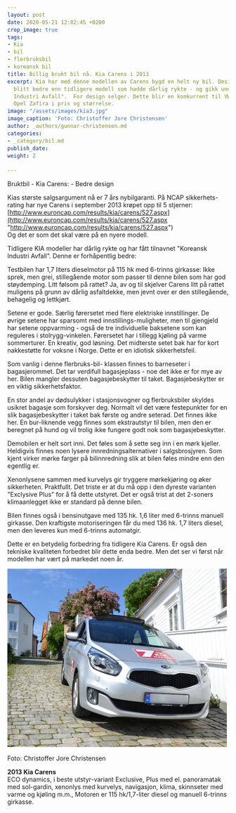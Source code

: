 ```yaml
---
layout: post
date: 2020-05-21 12:02:45 +0200
crop_image: true
tags:
- Kia
- bil
- flerbruksbil
- koreansk bil
title: Billig brukt bil nå. Kia Carens i 2013
excerpt: Kia har med denne modellen av Carens bygd en helt ny bil. Designet er absolutt
  blitt bedre enn tidligere modell som hadde dårlig rykte - og gikk under navnet "Koreansk
  Industri Avfall".  For design selger. Dette blir en konkurrent til VW Touran og
  Opel Zafira i pris og størrelse.
image: "/assets/images/kia3.jpg"
image_caption: 'Foto: Christoffer Jore Christensen'
author: _authors/gunnar-christensen.md
categories:
- _category/bil.md
publish_date: 
weight: 2

---
```

Bruktbil - Kia Carens: - Bedre design

Kias største salgsargument nå er 7 års nybilgaranti. På NCAP sikkerhets-rating har nye Carens i september 2013 krøpet opp til 5 stjerner:  
[http://www.euroncap.com/results/kia/carens/527.aspx](http://www.euroncap.com/results/kia/carens/527.aspx "http://www.euroncap.com/results/kia/carens/527.aspx")  
Og det er som det skal være på en nyere modell.

Tidligere KIA modeller har dårlig rykte og har fått tilnavnet "Koreansk Industri Avfall". Denne er forhåpentlig bedre:

Testbilen har 1,7 liters dieselmotor på 115 hk med 6-trinns girkasse: Ikke sprek, men grei, stillegående motor som passer til denne bilen som har god støydemping. Litt følsom på rattet? Ja, av og til skjelver Carens litt på rattet muligens på grunn av dårlig asfaltdekke, men jevnt over er den stillegående, behagelig og lettkjørt.

Setene er gode. Særlig førersetet med flere elektriske innstillinger. De øvrige setene har sparsomt med innstillings-muligheter, men til gjengjeld har setene oppvarming - også de tre individuelle baksetene som kan reguleres i stolrygg-vinkelen. Førersetet har i tillegg kjøling på varme sommerturer. En kreativ, god løsning. Det midterste setet bak har for kort nakkestøtte for voksne i Norge. Dette er en idiotisk sikkerhetsfeil.

Som vanlig i denne flerbruks-bil- klassen finnes to barneseter i bagasjerommet. Det tar verdifull bagasjeplass - noe det ikke er for mye av her. Bilen mangler dessuten bagasjebeskytter til taket. Bagasjebeskytter er en viktig sikkerhetsfaktor.

En stor andel av dødsulykker i stasjonsvogner og flerbruksbiler skyldes usikret bagasje som forskyver deg. Normalt vil det være festepunkter for en slik bagasjebeskytter i taket bak første og andre seterad. Det finnes ikke her. En bur-liknende vegg finnes som ekstrautstyr til bilen, men den er beregnet på hund og vil trolig ikke fungere godt nok som bagasjebeskytter.

Demobilen er helt sort inni. Det føles som å sette seg inn i en mørk kjeller. Heldigvis finnes noen lysere innredningsalternativer i salgsbrosjyren. Som kjent virker mørke farger på bilinnredning slik at bilen føles mindre enn den egentlig er.

Xenonlysene sammen med kurvelys gir tryggere mørkekjøring og øker sikkerheten. Praktfullt. Det triste er at du må opp i den dyreste varianten "Exclysive Plus" for å få dette utstyret. Det er også trist at det 2-soners klimaanlegget ikke er standard på denne bilen.

Bilen finnes også i bensinutgave med 135 hk. 1,6 liter med 6-trinns manuell girkasse. Den kraftigste motoriseringen får du med 136 hk. 1,7 liters diesel, men den leveres kun med 6-trinns automatgir.

Dette er en betydelig forbedring fra tidligere Kia Carens. Er også den tekniske kvaliteten forbedret blir dette enda bedre. Men det ser vi først når modellen har vært på markedet noen år.

![](/assets/images/kia1.jpg)

Foto: Christoffer Jore Christensen

**2013 Kia Carens**  
ECO dynamics, i beste utstyr-variant Exclusive,  Plus med el. panoramatak med sol-gardin, xenonlys med kurvelys, navigasjon, klima, skinnseter med varme og kjøling m.m., Motoren er 115 hk/1,7-liter diesel og manuell 6-trinns girkasse.